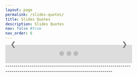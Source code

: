 ```yaml
---
layout: page
permalink: /slides-quotes/
title: Slides Quotes
description: Slides Quotes
nav: false #true
nav_order: 6
---
```


<html>
<head>
<meta name="viewport" content="width=device-width, initial-scale=1">
<style>
* {box-sizing: border-box}
/* body {font-family: Verdana, sans-serif; margin:0} */
/* Slideshow container */
.slideshow-container {
  position: relative;
  background: #f1f1f1f1;
}
/* Slides */
.mySlides {
  display: none;
  padding: 80px;
  text-align: center;
}
/* Next & previous buttons */
.prev, .next {
  cursor: pointer;
  position: absolute;
  top: 50%;
  width: auto;
  margin-top: -30px;
  padding: 16px;
  color: #888;
  font-weight: bold;
  font-size: 20px;
  border-radius: 0 3px 3px 0;
  user-select: none;
}
/* Position the "next button" to the right */
.next {
  position: absolute;
  right: 0;
  border-radius: 3px 0 0 3px;
}
/* On hover, add a black background color with a little bit see-through */
.prev:hover, .next:hover {
  background-color: rgba(0,0,0,0.8);
  color: white;
}
/* The dot/bullet/indicator container */
.dot-container {
    text-align: center;
    padding: 20px;
    background: #ddd;
}
/* The dots/bullets/indicators */
.dot {
  cursor: pointer;
  height: 15px;
  width: 15px;
  margin: 0 2px;
  background-color: #bbb;
  border-radius: 50%;
  display: inline-block;
  transition: background-color 0.6s ease;
}
/* Add a background color to the active dot/circle */
.active, .dot:hover {
  /* background-color: #717171; */
}
/* Add an italic font style to all quotes */
q {font-style: italic;}
/* Add a blue color to the author */
.author {color: cornflowerblue;}
</style>
</head>
<body>

<div class="slideshow-container">

<div class="mySlides">
  <q>I love you the more in that I believe you had liked me for my own sake and for nothing else</q>
  <p class="author">- John Keats</p>
</div>

<div class="mySlides">
  <q>But man is not made for defeat. A man can be destroyed but not defeated.</q>
  <p class="author">- Ernest Hemingway</p>
</div>

<div class="mySlides">
  <q>I have not failed. I've just found 10,000 ways that won't work.</q>
  <p class="author">- Thomas A. Edison</p>
</div>

<a class="prev" onclick="plusSlides(-1)">❮</a>
<a class="next" onclick="plusSlides(1)">❯</a>

</div>

<div class="dot-container">
  <span class="dot" onclick="currentSlide(1)"></span> 
  <span class="dot" onclick="currentSlide(2)"></span> 
  <span class="dot" onclick="currentSlide(3)"></span> 
</div>

<script>
var slideIndex = 1;
showSlides(slideIndex);

function plusSlides(n) {
  showSlides(slideIndex += n);
}

function currentSlide(n) {
  showSlides(slideIndex = n);
}

function showSlides(n) {
  var i;
  var slides = document.getElementsByClassName("mySlides");
  var dots = document.getElementsByClassName("dot");
  if (n > slides.length) {slideIndex = 1}    
  if (n < 1) {slideIndex = slides.length}
  for (i = 0; i < slides.length; i++) {
      slides[i].style.display = "none";  
  }
  for (i = 0; i < dots.length; i++) {
      dots[i].className = dots[i].className.replace(" active", "");
  }
  slides[slideIndex-1].style.display = "block";  
  dots[slideIndex-1].className += " active";
}
</script>

</body>
</html> 
-------------------------------------------------------------------------------------------------------------------
